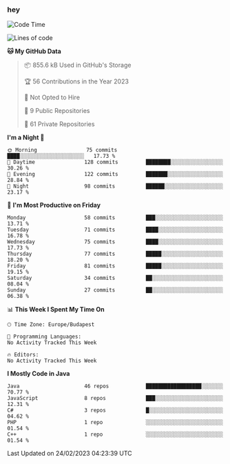 ### hey

<!--START_SECTION:waka-->
![Code Time](http://img.shields.io/badge/Code%20Time-884%20hrs%2054%20mins-blue)

![Lines of code](https://img.shields.io/badge/From%20Hello%20World%20I%27ve%20Written-721.5%20thousand%20lines%20of%20code-blue)

**🐱 My GitHub Data** 

> 📦 855.6 kB Used in GitHub's Storage 
 > 
> 🏆 56 Contributions in the Year 2023
 > 
> 🚫 Not Opted to Hire
 > 
> 📜 9 Public Repositories 
 > 
> 🔑 61 Private Repositories 
 > 
**I'm a Night 🦉** 

```text
🌞 Morning                75 commits          ████░░░░░░░░░░░░░░░░░░░░░   17.73 % 
🌆 Daytime                128 commits         ████████░░░░░░░░░░░░░░░░░   30.26 % 
🌃 Evening                122 commits         ███████░░░░░░░░░░░░░░░░░░   28.84 % 
🌙 Night                  98 commits          ██████░░░░░░░░░░░░░░░░░░░   23.17 % 
```
📅 **I'm Most Productive on Friday** 

```text
Monday                   58 commits          ███░░░░░░░░░░░░░░░░░░░░░░   13.71 % 
Tuesday                  71 commits          ████░░░░░░░░░░░░░░░░░░░░░   16.78 % 
Wednesday                75 commits          ████░░░░░░░░░░░░░░░░░░░░░   17.73 % 
Thursday                 77 commits          █████░░░░░░░░░░░░░░░░░░░░   18.20 % 
Friday                   81 commits          █████░░░░░░░░░░░░░░░░░░░░   19.15 % 
Saturday                 34 commits          ██░░░░░░░░░░░░░░░░░░░░░░░   08.04 % 
Sunday                   27 commits          ██░░░░░░░░░░░░░░░░░░░░░░░   06.38 % 
```


📊 **This Week I Spent My Time On** 

```text
🕑︎ Time Zone: Europe/Budapest

💬 Programming Languages: 
No Activity Tracked This Week

🔥 Editors: 
No Activity Tracked This Week
```

**I Mostly Code in Java** 

```text
Java                     46 repos            ██████████████████░░░░░░░   70.77 % 
JavaScript               8 repos             ███░░░░░░░░░░░░░░░░░░░░░░   12.31 % 
C#                       3 repos             █░░░░░░░░░░░░░░░░░░░░░░░░   04.62 % 
PHP                      1 repo              ░░░░░░░░░░░░░░░░░░░░░░░░░   01.54 % 
C++                      1 repo              ░░░░░░░░░░░░░░░░░░░░░░░░░   01.54 % 
```




 Last Updated on 24/02/2023 04:23:39 UTC
<!--END_SECTION:waka-->
